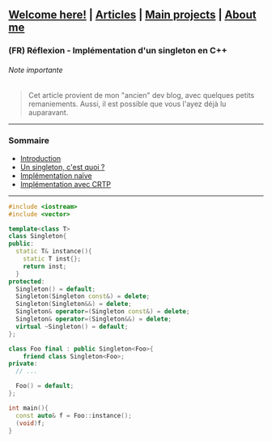 ## [Welcome here!](https://vpenando.github.io) | [Articles](https://vpenando.github.io/articles.html) | [Main projects](https://vpenando.github.io/projects.html) | [About me](https://vpenando.github.io/about.html)

### (FR) Réflexion - Implémentation d'un singleton en C++

###### Note importante
> Cet article provient de mon "ancien" dev blog, avec quelques petits remaniements. Aussi, il est possible que vous l'ayez déjà lu auparavant.

---

### Sommaire
* [Introduction](#introduction)
* [Un singleton, c'est quoi ?](#singleton)
* [Implémentation naïve](#implementation_naive)
* [Implémentation avec CRTP](#implementation_crtp)

---


```cpp
#include <iostream>
#include <vector>

template<class T>
class Singleton{
public:
  static T& instance(){
    static T inst{};
    return inst;
  }
protected:
  Singleton() = default;
  Singleton(Singleton const&) = delete;
  Singleton(Singleton&&) = delete;
  Singleton& operator=(Singleton const&) = delete;
  Singleton& operator=(Singleton&&) = delete;
  virtual ~Singleton() = default;
};

class Foo final : public Singleton<Foo>{
    friend class Singleton<Foo>;
private:
  // ...

  Foo() = default;
};

int main(){
  const auto& f = Foo::instance();
  (void)f;
}
```
